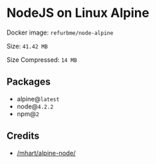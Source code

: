 # NodeJS on Linux Alpine

Docker image: `refurbme/node-alpine`

Size: `41.42 MB`

Size Compressed: `14 MB`

## Packages
 - alpine@`latest`
 - node@`4.2.2`
 - npm@`2`

## Credits
 - [/mhart/alpine-node/](https://github.com/mhart/alpine-node/blob/master/Dockerfile)
